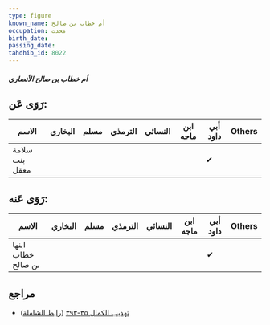 ```yaml
---
type: figure
known_name: أم خطاب بن صالح
occupation: محدث
birth_date:
passing_date:
tahdhib_id: 8022
---
```

##### أم خطاب بن صالح الأنصاري

## رَوَى عَن:
| الاسم          | البخاري | مسلم | الترمذي | النسائي | ابن ماجه | أبي داود | Others |
| -------------- | ------- | ---- | ------- | ------- | -------- | -------- | ------ |
| سلامة بنت معقل |         |      |         |         |          | ✔        |        |
## رَوَى عَنه:
| الاسم              | البخاري | مسلم | الترمذي | النسائي | ابن ماجه | أبي داود | Others |
| ------------------ | ------- | ---- | ------- | ------- | -------- | -------- | ------ |
| ابنها خطاب بن صالح |         |      |         |         |          | ✔        |        |
## مراجع
- [تهذيب الكمال ٣٥-٣٩٣](obsidian://open?vault=Tahdhib-al-Kamal&file=Figures/٨٠٢٢-أم%20خطاب%20بن%20صالح%20الأنصاري) ([رابط الشاملة](https://shamela.ws/book/3722/18992))